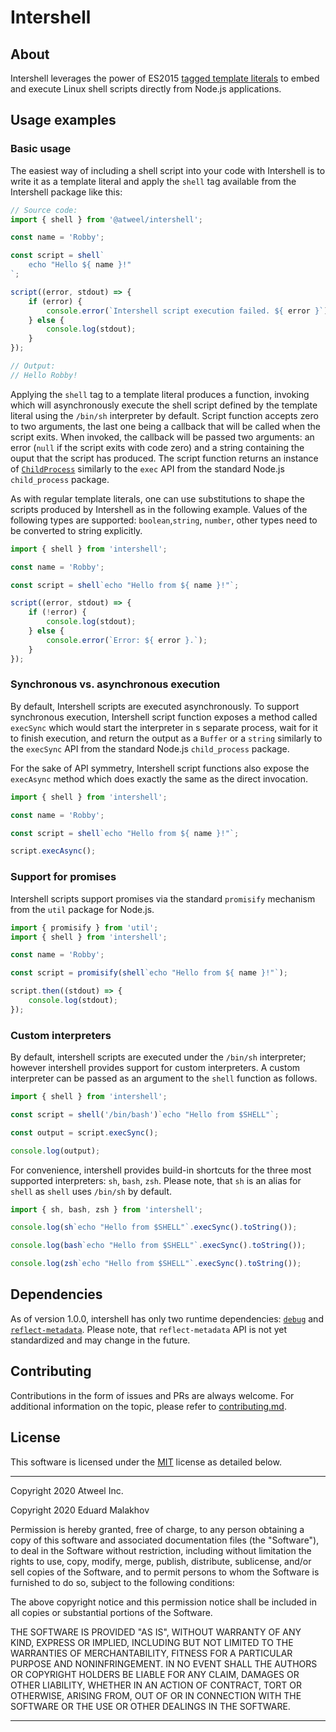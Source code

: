 # Intershell

## About

Intershell leverages the power of ES2015 [tagged template literals](https://developer.mozilla.org/en-US/docs/Web/JavaScript/Reference/Template_literals) to embed and execute Linux shell scripts directly from Node.js applications.

## Usage examples

### Basic usage

The easiest way of including a shell script into your code with Intershell is to write it as a template literal and apply the `shell` tag available from the Intershell package like this:

<!---example:basic:begin--->
```typescript
// Source code:
import { shell } from '@atweel/intershell';

const name = 'Robby';

const script = shell`
    echo "Hello ${ name }!"
`;

script((error, stdout) => {
    if (error) {
        console.error(`Intershell script execution failed. ${ error }`);
    } else {
        console.log(stdout);
    }
});

// Output:
// Hello Robby!
```
<!---example:basic:end--->

Applying the `shell` tag to a template literal produces a function, invoking which will asynchronously execute the shell script defined by the template literal using the `/bin/sh` interpreter by default. Script function accepts zero to two arguments, the last one being a callback that will be called when the script exits. When invoked, the callback will be passed two arguments: an error (`null` if the script exits with code zero) and a string containing the ouput that the script has produced. The script function returns an instance of [`ChildProcess`](https://nodejs.org/dist/latest-v12.x/docs/api/child_process.html#child_process_class_childprocess) similarly to the `exec` API from the standard Node.js `child_process` package.

As with regular template literals, one can use substitutions to shape the scripts produced by Intershell as in the following example. Values of the following types are supported: `boolean`,`string`, `number`, other types need to be converted to string explicitly.

```typescript
import { shell } from 'intershell';

const name = 'Robby';

const script = shell`echo "Hello from ${ name }!"`;

script((error, stdout) => {
    if (!error) {
        console.log(stdout);
    } else {
        console.error(`Error: ${ error }.`);
    }
});
```

### Synchronous vs. asynchronous execution

By default, Intershell scripts are executed asynchronously. To support synchronous execution, Intershell script function exposes a method called `execSync` which would start the interpreter in s separate process, wait for it to finish execution, and return the output as a `Buffer` or a `string` similarly to the `execSync` API from the standard Node.js `child_process` package. 

<!---example:synchronous:begin--->
<!---example:synchronous:end--->

For the sake of API symmetry, Intershell script functions also expose the `execAsync` method which does exactly the same as the direct invocation.

```typescript
import { shell } from 'intershell';

const name = 'Robby';

const script = shell`echo "Hello from ${ name }!"`;

script.execAsync();
```

### Support for promises

Intershell scripts support promises via the standard `promisify` mechanism from the `util` package for Node.js.

```typescript
import { promisify } from 'util';
import { shell } from 'intershell';

const name = 'Robby';

const script = promisify(shell`echo "Hello from ${ name }!"`);

script.then((stdout) => {
    console.log(stdout);
});
```

### Custom interpreters

By default, intershell scripts are executed under the `/bin/sh` interpreter; however intershell provides support for custom interpreters. A custom interpreter can be passed as an argument to the `shell` function as follows.

```typescript
import { shell } from 'intershell';

const script = shell('/bin/bash')`echo "Hello from $SHELL"`;

const output = script.execSync();

console.log(output);
```

For convenience, intershell provides build-in shortcuts for the three most supported interpreters: `sh`, `bash`, `zsh`. Please note, that `sh` is an alias for `shell` as `shell` uses `/bin/sh` by default.

```typescript
import { sh, bash, zsh } from 'intershell';

console.log(sh`echo "Hello from $SHELL"`.execSync().toString());

console.log(bash`echo "Hello from $SHELL"`.execSync().toString());

console.log(zsh`echo "Hello from $SHELL"`.execSync().toString());
```

## Dependencies

As of version 1.0.0, intershell has only two runtime dependencies: [`debug`](https://www.npmjs.com/package/debug) and 
[`reflect-metadata`](https://www.npmjs.com/package/reflect-metadata). Please note, that `reflect-metadata` API is not yet standardized and may change in the future.

## Contributing

Contributions in the form of issues and PRs are always welcome. For additional information on the topic, please refer to [contributing.md](contributing.md).

## License

This software is licensed under the [MIT](https://opensource.org/licenses/MIT) license as detailed below.

---

Copyright 2020 Atweel Inc.

Copyright 2020 Eduard Malakhov

Permission is hereby granted, free of charge, to any person obtaining a copy of this software and associated documentation files (the "Software"), to deal in the Software without restriction, including without limitation the rights to use, copy, modify, merge, publish, distribute, sublicense, and/or sell copies of the Software, and to permit persons to whom the Software is furnished to do so, subject to the following conditions:

The above copyright notice and this permission notice shall be included in all copies or substantial portions of the Software.

THE SOFTWARE IS PROVIDED "AS IS", WITHOUT WARRANTY OF ANY KIND, EXPRESS OR IMPLIED, INCLUDING BUT NOT LIMITED TO THE WARRANTIES OF MERCHANTABILITY, FITNESS FOR A PARTICULAR PURPOSE AND NONINFRINGEMENT. IN NO EVENT SHALL THE AUTHORS OR COPYRIGHT HOLDERS BE LIABLE FOR ANY CLAIM, DAMAGES OR OTHER LIABILITY, WHETHER IN AN ACTION OF CONTRACT, TORT OR OTHERWISE, ARISING FROM, OUT OF OR IN CONNECTION WITH THE SOFTWARE OR THE USE OR OTHER DEALINGS IN THE SOFTWARE.

---